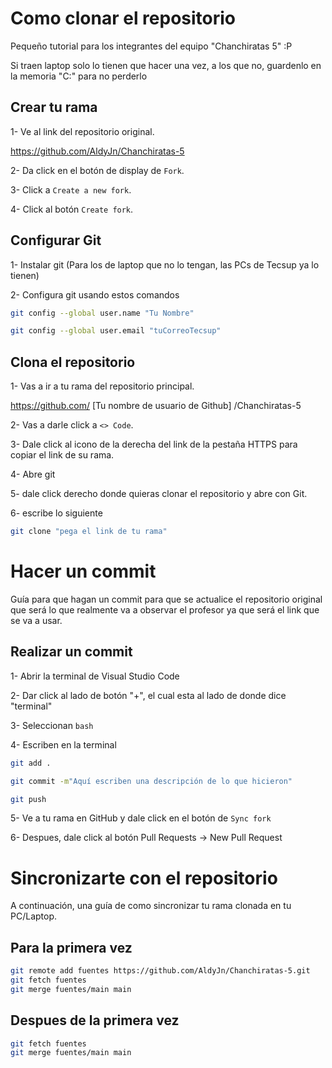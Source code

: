 # Como clonar el repositorio

Pequeño tutorial para los integrantes del equipo "Chanchiratas 5" :P

Si traen laptop solo lo tienen que hacer una vez, a los que no, guardenlo en la memoria "C:" para no perderlo

## Crear tu rama

1- Ve al link del repositorio original.

https://github.com/AldyJn/Chanchiratas-5

2- Da click en el botón de display de `Fork`.

3- Click a `Create a new fork`.

4- Click al botón `Create fork`.

## Configurar Git

1- Instalar git (Para los de laptop que no lo tengan, las PCs de Tecsup ya lo tienen)

2- Configura git usando estos comandos

``` bash
git config --global user.name "Tu Nombre"
```

```bash
git config --global user.email "tuCorreoTecsup"
```

## Clona el repositorio

1- Vas a ir a tu rama del repositorio principal.

https://github.com/ [Tu nombre de usuario de Github] /Chanchiratas-5

2- Vas a darle click a `<> Code`.

3- Dale click al icono de la derecha del link de la pestaña HTTPS para copiar el link de su rama.

4- Abre git

5- dale click derecho donde quieras clonar el repositorio y abre con Git.

6- escribe lo siguiente

```bash
git clone "pega el link de tu rama"
```

# Hacer un commit

Guía para que hagan un commit para que se actualice el repositorio original que será lo que realmente va a observar el profesor ya que será el link que se va a usar.

## Realizar un commit

1- Abrir la terminal de Visual Studio Code

2- Dar click al lado de botón "+", el cual esta al lado de donde dice "terminal"

3- Seleccionan `bash`

4- Escriben en la terminal

```bash
git add .
```

```bash
git commit -m"Aquí escriben una descripción de lo que hicieron"
```

```bash
git push
```

5- Ve a tu rama en GitHub y dale click en el botón de `Sync fork`

6- Despues, dale click al botón Pull Requests -> New Pull Request

# Sincronizarte con el repositorio

A continuación, una guía de como sincronizar tu rama clonada en tu PC/Laptop.

## Para la primera vez

```Bash
git remote add fuentes https://github.com/AldyJn/Chanchiratas-5.git
git fetch fuentes
git merge fuentes/main main
```

## Despues de la primera vez

```Bash
git fetch fuentes
git merge fuentes/main main
```